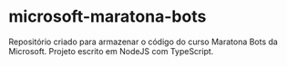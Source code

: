 # microsoft-maratona-bots
Repositório criado para armazenar o código do curso Maratona Bots da Microsoft. Projeto escrito em NodeJS com TypeScript.
